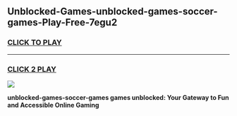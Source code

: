 
## Unblocked-Games-unblocked-games-soccer-games-Play-Free-7egu2
<h3>
<a href="https://premium76.site?title=unblocked-games-soccer-games&ref=12A">CLICK TO PLAY</a></h3>
<hr>

<h3>
<a href="https://premium76.site?title=unblocked-games-soccer-games&ref=12A">CLICK 2 PLAY</a>
  
</h3>

<a href="https://premium76.site?title=unblocked-games-soccer-games&ref=12A"><img src="https://clearcache.store/games.png"></a>


**unblocked-games-soccer-games games unblocked: Your Gateway to Fun and Accessible Online Gaming**
